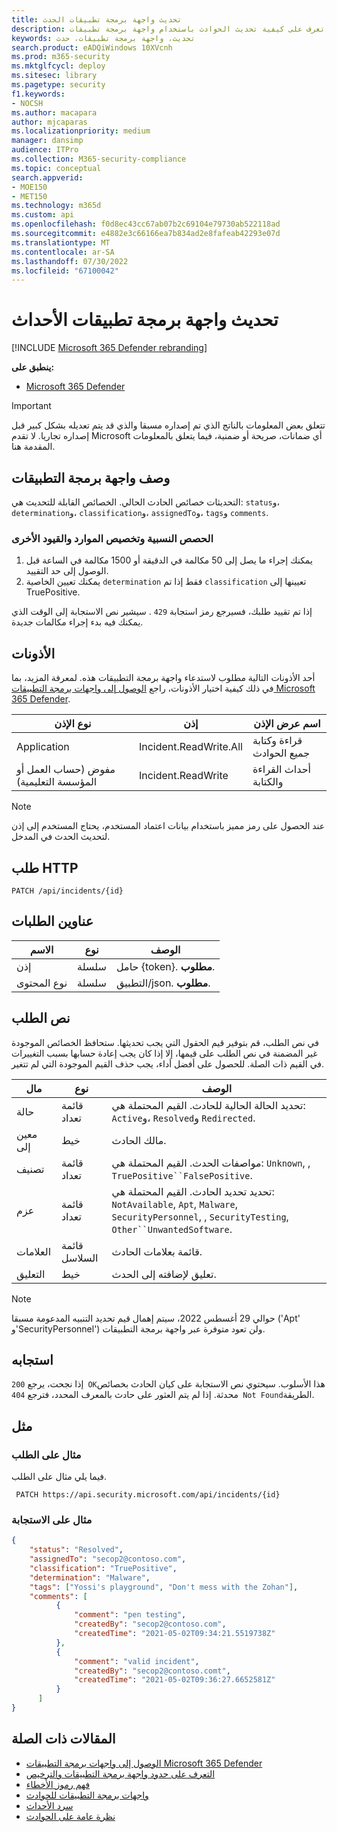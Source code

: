 ```yaml
---
title: تحديث واجهة برمجة تطبيقات الحدث
description: تعرف على كيفية تحديث الحوادث باستخدام واجهة برمجة تطبيقات Microsoft 365 Defender
keywords: تحديث، واجهة برمجة تطبيقات، حدث
search.product: eADQiWindows 10XVcnh
ms.prod: m365-security
ms.mktglfcycl: deploy
ms.sitesec: library
ms.pagetype: security
f1.keywords:
- NOCSH
ms.author: macapara
author: mjcaparas
ms.localizationpriority: medium
manager: dansimp
audience: ITPro
ms.collection: M365-security-compliance
ms.topic: conceptual
search.appverid:
- MOE150
- MET150
ms.technology: m365d
ms.custom: api
ms.openlocfilehash: f0d8ec43cc67ab07b2c69104e79730ab522118ad
ms.sourcegitcommit: e4882e3c66166ea7b834ad2e8fafeab42293e07d
ms.translationtype: MT
ms.contentlocale: ar-SA
ms.lasthandoff: 07/30/2022
ms.locfileid: "67100042"
---
```

# <a name="update-incidents-api"></a>تحديث واجهة برمجة تطبيقات الأحداث

[!INCLUDE [Microsoft 365 Defender rebranding](../includes/microsoft-defender.md)]

**ينطبق على:**

- [Microsoft 365 Defender](https://go.microsoft.com/fwlink/?linkid=2118804)

> [!IMPORTANT]
> تتعلق بعض المعلومات بالناتج الذي تم إصداره مسبقا والذي قد يتم تعديله بشكل كبير قبل إصداره تجاريا. لا تقدم Microsoft أي ضمانات، صريحة أو ضمنية، فيما يتعلق بالمعلومات المقدمة هنا.

## <a name="api-description"></a>وصف واجهة برمجة التطبيقات

التحديثات خصائص الحادث الحالي. الخصائص القابلة للتحديث هي: `status`و، `determination`و، `classification`و، `assignedTo`و، `tags`و `comments`.

### <a name="quotas-resource-allocation-and-other-constraints"></a>الحصص النسبية وتخصيص الموارد والقيود الأخرى

1. يمكنك إجراء ما يصل إلى 50 مكالمة في الدقيقة أو 1500 مكالمة في الساعة قبل الوصول إلى حد التقييد.
2. يمكنك تعيين الخاصية `determination` فقط إذا تم `classification` تعيينها إلى TruePositive.

إذا تم تقييد طلبك، فسيرجع رمز استجابة `429` . سيشير نص الاستجابة إلى الوقت الذي يمكنك فيه بدء إجراء مكالمات جديدة.

## <a name="permissions"></a>الأذونات

أحد الأذونات التالية مطلوب لاستدعاء واجهة برمجة التطبيقات هذه. لمعرفة المزيد، بما في ذلك كيفية اختيار الأذونات، راجع [الوصول إلى واجهات برمجة التطبيقات Microsoft 365 Defender](api-access.md).

نوع الإذن|إذن|اسم عرض الإذن
---|---|---
Application|Incident.ReadWrite.All|قراءة وكتابة جميع الحوادث
مفوض (حساب العمل أو المؤسسة التعليمية)|Incident.ReadWrite|أحداث القراءة والكتابة

> [!NOTE]
> عند الحصول على رمز مميز باستخدام بيانات اعتماد المستخدم، يحتاج المستخدم إلى إذن لتحديث الحدث في المدخل.

## <a name="http-request"></a>طلب HTTP

```HTTP
PATCH /api/incidents/{id}
```

## <a name="request-headers"></a>عناوين الطلبات

الاسم|نوع|الوصف
---|---|---
إذن|سلسلة|حامل {token}. **مطلوب**.
نوع المحتوى|سلسلة|التطبيق/json. **مطلوب**.

## <a name="request-body"></a>نص الطلب

في نص الطلب، قم بتوفير قيم الحقول التي يجب تحديثها. ستحافظ الخصائص الموجودة غير المضمنة في نص الطلب على قيمها، إلا إذا كان يجب إعادة حسابها بسبب التغييرات في القيم ذات الصلة. للحصول على أفضل أداء، يجب حذف القيم الموجودة التي لم تتغير.

مال|نوع|الوصف
---|---|---
حالة|قائمة تعداد|تحديد الحالة الحالية للحادث. القيم المحتملة هي: `Active`و، `Resolved`و `Redirected`.
معين إلى|خيط|مالك الحادث.
تصنيف|قائمة تعداد|مواصفات الحدث. القيم المحتملة هي: `Unknown`, , `TruePositive``FalsePositive`.
عزم|قائمة تعداد|تحديد تحديد الحادث. القيم المحتملة هي: `NotAvailable`, `Apt`, `Malware`, `SecurityPersonnel`, , `SecurityTesting`, `Other``UnwantedSoftware`.
العلامات|قائمة السلاسل|قائمة بعلامات الحادث.
التعليق|خيط|تعليق لإضافته إلى الحدث.

>[!NOTE]
>حوالي 29 أغسطس 2022، سيتم إهمال قيم تحديد التنبيه المدعومة مسبقا ('Apt' و'SecurityPersonnel') ولن تعود متوفرة عبر واجهة برمجة التطبيقات.

## <a name="response"></a>استجابه

إذا نجحت، يرجع `200 OK`هذا الأسلوب. سيحتوي نص الاستجابة على كيان الحادث بخصائص محدثة. إذا لم يتم العثور على حادث بالمعرف المحدد، فترجع `404 Not Found`الطريقة.

## <a name="example"></a>مثل

### <a name="request-example"></a>مثال على الطلب

فيما يلي مثال على الطلب.

```HTTP
 PATCH https://api.security.microsoft.com/api/incidents/{id}
```

### <a name="response-example"></a>مثال على الاستجابة

```json
{
    "status": "Resolved",
    "assignedTo": "secop2@contoso.com",
    "classification": "TruePositive",
    "determination": "Malware",
    "tags": ["Yossi's playground", "Don't mess with the Zohan"],
    "comments": [
          {
              "comment": "pen testing",
              "createdBy": "secop2@contoso.com",
              "createdTime": "2021-05-02T09:34:21.5519738Z"
          },
          {
              "comment": "valid incident",
              "createdBy": "secop2@contoso.comt",
              "createdTime": "2021-05-02T09:36:27.6652581Z"
          }
      ]
}
```

## <a name="related-articles"></a>المقالات ذات الصلة

- [الوصول إلى واجهات برمجة التطبيقات Microsoft 365 Defender](api-access.md)
- [التعرف على حدود واجهة برمجة التطبيقات والترخيص](api-terms.md)
- [فهم رموز الأخطاء](api-error-codes.md)
- [واجهات برمجة التطبيقات للحوادث](api-incident.md)
- [سرد الأحداث](api-list-incidents.md)
- [نظرة عامة على الحوادث](incidents-overview.md)
